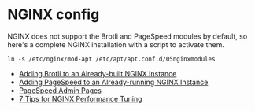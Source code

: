 # NGINX config

NGINX does not support the Brotli and PageSpeed modules by default, so here's a complete NGINX installation with a script to activate them.

```Shell
ln -s /etc/nginx/mod-apt /etc/apt/apt.conf.d/05nginxmodules
```

- [Adding Brotli to an Already-built NGINX Instance](https://www.majlovesreg.one/adding-brotli-to-a-built-nginx-instance)
- [Adding PageSpeed to an Already-running NGINX Instance](https://www.majlovesreg.one/adding-pagespeed-to-a-running-nginx-instance)
- [PageSpeed Admin Pages](https://www.modpagespeed.com/doc/admin)
- [7 Tips for NGINX Performance Tuning](https://sysopstechnix.com/7-tips-for-nginx-performance-tuning/)
